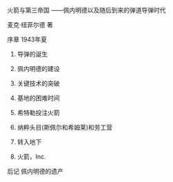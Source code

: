 火箭与第三帝国
——佩内明德以及随后到来的弹道导弹时代

麦克·纽菲尔德 著

序章 1943年夏

1.	导弹的诞生

2.	佩内明德的建设

3.	关键技术的突破

4.	基地的困难时间

5.	希特勒投注火箭

6.	纳粹头目(斯佩尔和希姆莱)和劳工营

7.	转入地下

8.	火箭，Inc.

后记 佩内明德的遗产
